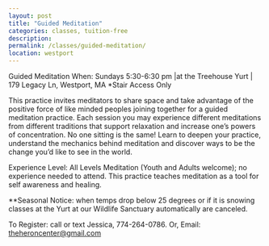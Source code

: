 ```yaml
---
layout: post
title: "Guided Meditation"
categories: classes, tuition-free
description:
permalink: /classes/guided-meditation/
location: westport
---
```


Guided Meditation
When: Sundays 5:30-6:30 pm |at the Treehouse Yurt | 179 Legacy Ln, Westport, MA *Stair Access Only

This practice invites meditators to share space and take advantage of the positive force of like minded peoples joining together for a guided meditation practice. Each session you may experience different meditations from different traditions that support relaxation and increase one’s powers of concentration. No one sitting is the same! Learn to deepen your practice, understand the mechanics behind meditation and discover ways to be the change you’d like to see in the world. 

Experience Level: All Levels Meditation (Youth and Adults welcome); no experience needed to attend. This practice teaches meditation as a tool for self awareness and healing.

**Seasonal Notice: when temps drop below 25 degrees or if it is snowing classes at the Yurt at our Wildlife Sanctuary automatically are canceled.

To Register: call or text Jessica, 774-264-0786.  Or, Email: theheroncenter@gmail.com
